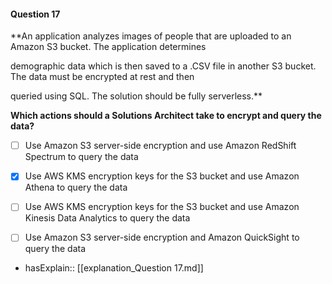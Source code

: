 #### Question  17


**An application analyzes images of people that are uploaded to an Amazon S3 bucket. The application determines

demographic data which is then saved to a .CSV file in another S3 bucket. The data must be encrypted at rest and then

queried using SQL. The solution should be fully serverless.**


**Which actions should a Solutions Architect take to encrypt and query the data?**


- [ ] Use Amazon S3 server-side encryption and use Amazon RedShift Spectrum to query the data


- [x] Use AWS KMS encryption keys for the S3 bucket and use Amazon Athena to query the data


- [ ] Use AWS KMS encryption keys for the S3 bucket and use Amazon Kinesis Data Analytics to query the data


- [ ] Use Amazon S3 server-side encryption and Amazon QuickSight to query the data



- hasExplain:: [[explanation_Question  17.md]]